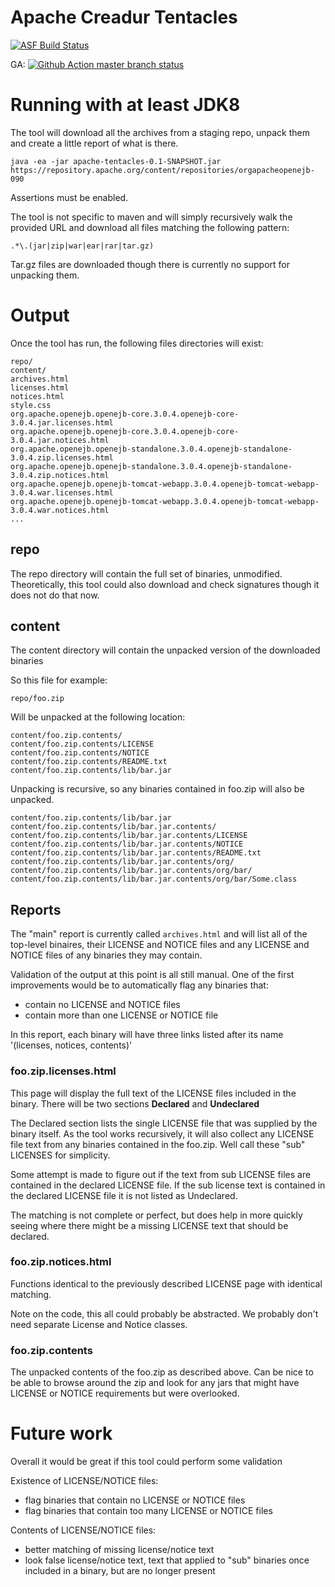 # Apache Creadur Tentacles

[![ASF Build Status](https://ci-builds.apache.org/job/Creadur/job/Creadur-Tentacles/badge/icon)](https://ci-builds.apache.org/job/Creadur/job/Creadur-Tentacles/)

GA: [![Github Action master branch status](https://github.com/apache/creadur-tentacles/actions/workflows/maven.yml/badge.svg?branch=master)](https://github.com/apache/creadur-tentacles/actions)

# Running with at least JDK8

The tool will download all the archives from a staging repo, unpack
them and create a little report of what is there.

    java -ea -jar apache-tentacles-0.1-SNAPSHOT.jar https://repository.apache.org/content/repositories/orgapacheopenejb-090

Assertions must be enabled.

The tool is not specific to maven and will simply recursively walk
the provided URL and download all files matching the following
pattern:

    .*\.(jar|zip|war|ear|rar|tar.gz)

Tar.gz files are downloaded though there is currently no support for
unpacking them.

# Output

Once the tool has run, the following files directories will exist:

    repo/
    content/
    archives.html
    licenses.html
    notices.html
    style.css
    org.apache.openejb.openejb-core.3.0.4.openejb-core-3.0.4.jar.licenses.html
    org.apache.openejb.openejb-core.3.0.4.openejb-core-3.0.4.jar.notices.html
    org.apache.openejb.openejb-standalone.3.0.4.openejb-standalone-3.0.4.zip.licenses.html
    org.apache.openejb.openejb-standalone.3.0.4.openejb-standalone-3.0.4.zip.notices.html
    org.apache.openejb.openejb-tomcat-webapp.3.0.4.openejb-tomcat-webapp-3.0.4.war.licenses.html
    org.apache.openejb.openejb-tomcat-webapp.3.0.4.openejb-tomcat-webapp-3.0.4.war.notices.html
    ...

## repo

The repo directory will contain the full set of binaries, unmodified.
Theoretically, this tool could also download and check signatures
though it does not do that now.

## content

The content directory will contain the unpacked version of the
downloaded binaries

So this file for example:

    repo/foo.zip

Will be unpacked at the following location:

    content/foo.zip.contents/
    content/foo.zip.contents/LICENSE
    content/foo.zip.contents/NOTICE
    content/foo.zip.contents/README.txt
    content/foo.zip.contents/lib/bar.jar

Unpacking is recursive, so any binaries contained in foo.zip will
also be unpacked.

    content/foo.zip.contents/lib/bar.jar
    content/foo.zip.contents/lib/bar.jar.contents/
    content/foo.zip.contents/lib/bar.jar.contents/LICENSE
    content/foo.zip.contents/lib/bar.jar.contents/NOTICE
    content/foo.zip.contents/lib/bar.jar.contents/README.txt
    content/foo.zip.contents/lib/bar.jar.contents/org/
    content/foo.zip.contents/lib/bar.jar.contents/org/bar/
    content/foo.zip.contents/lib/bar.jar.contents/org/bar/Some.class

## Reports

The "main" report is currently called `archives.html` and will list
all of the top-level binaires, their LICENSE and NOTICE files and any
LICENSE and NOTICE files of any binaries they may contain.

Validation of the output at this point is all still manual.  One of
the first improvements would be to automatically flag any binaries
that:

  - contain no LICENSE and NOTICE files
  - contain more than one LICENSE or NOTICE file

In this report, each binary will have three links listed after its
name '(licenses, notices, contents)'

### foo.zip.licenses.html

This page will display the full text of the LICENSE files included in
the binary.  There will be two sections **Declared** and
**Undeclared**

The Declared section lists the single LICENSE file that was supplied
by the binary itself.  As the tool works recursively, it will also
collect any LICENSE file text from any binaries contained in the
foo.zip.  Well call these "sub" LICENSES for simplicity.

Some attempt is made to figure out if the text from sub LICENSE files
are contained in the declared LICENSE file.  If the sub license text
is contained in the declared LICENSE file it is not listed as
Undeclared.

The matching is not complete or perfect, but does help in more quickly
seeing where there might be a missing LICENSE text that should be
declared.

### foo.zip.notices.html

Functions identical to the previously described LICENSE page with
identical matching.

Note on the code, this all could probably be abstracted.  We probably
don't need separate License and Notice classes.

### foo.zip.contents

The unpacked contents of the foo.zip as described above.  Can be nice
to be able to browse around the zip and look for any jars that might
have LICENSE or NOTICE requirements but were overlooked.

#  Future work

Overall it would be great if this tool could perform some validation

Existence of LICENSE/NOTICE files:
  - flag binaries that contain no LICENSE or NOTICE files
  - flag binaries that contain too many LICENSE or NOTICE files

Contents of LICENSE/NOTICE files:
  - better matching of missing license/notice text
  - look false license/notice text, text that applied to "sub"
    binaries once included in a binary, but are no longer present
